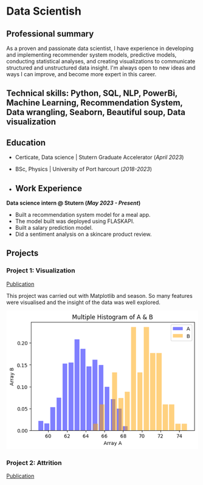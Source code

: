 # Data Scientish

## Professional summary
As a proven and passionate data scientist, I have experience in developing and implementing recommender system models, predictive models, conducting statistical analyses, and creating visualizations to communicate structured and unstructured data insight. I'm always open to new ideas and ways I can improve, and become more expert in this career.

## Technical skills: Python, SQL, NLP, PowerBi, Machine Learning, Recommendation System, Data wrangling, Seaborn, Beautiful soup, Data visualization

## Education
- Certicate, Data science | Stutern Graduate Accelerator (_April 2023_)
- BSc, Physics | University of Port harcourt (_2018-2023_)

- ## Work Experience
**Data science intern @ Stutern (_May 2023 - Present_)**
- Built a recommendation system model for a meal app.
- The model built was deployed using FLASKAPI.
- Built a salary prediction model.
- Did a sentiment analysis on a skincare product review.

## Projects
### Project 1: Visualization
[Publication](https://github.com/Sophiajackrich/Stutern-repo/blob/main/Visualization_by_Sophia.ipynb)

This project was carried out with Matplotlib and season. So many features were visualised and the insight of the data was well explored.

![](/images/sophia-project1.png)

### Project 2: Attrition 
[Publication](https://github.com/Sophiajackrich/Stutern-repo/blob/main/Sophia's_Attrition_project.ipynb)
